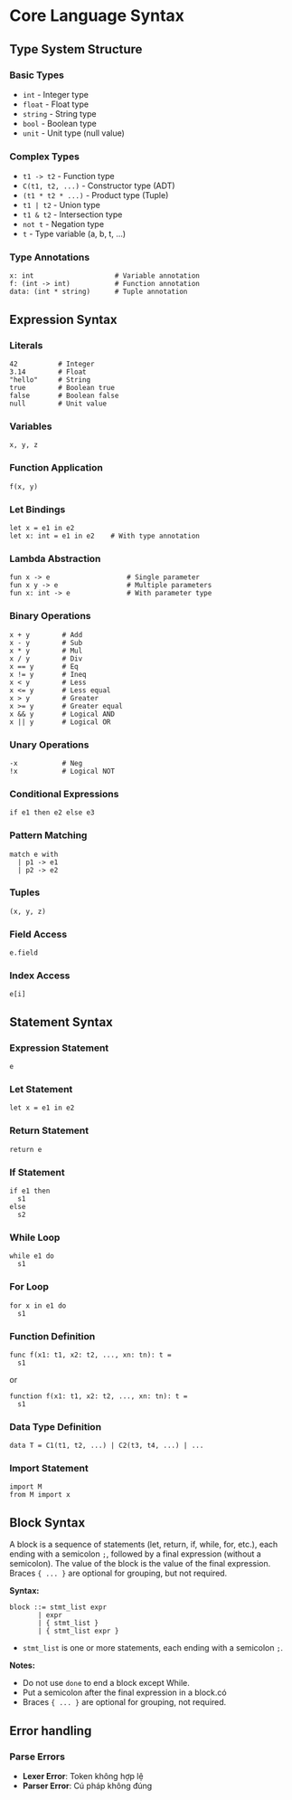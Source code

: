 # Core Language Syntax

## Type System Structure

### Basic Types
- `int` - Integer type
- `float` - Float type
- `string` - String type
- `bool` - Boolean type
- `unit` - Unit type (null value)

### Complex Types
- `t1 -> t2` - Function type
- `C(t1, t2, ...)` - Constructor type (ADT)
- `(t1 * t2 * ...)` - Product type (Tuple)
- `t1 | t2` - Union type
- `t1 & t2` - Intersection type
- `not t` - Negation type
- `t` - Type variable (a, b, t, ...)

### Type Annotations
```
x: int                    # Variable annotation
f: (int -> int)           # Function annotation
data: (int * string)      # Tuple annotation
```

## Expression Syntax

### Literals
```
42          # Integer
3.14        # Float
"hello"     # String
true        # Boolean true
false       # Boolean false
null        # Unit value
```

### Variables
```
x, y, z   
```

### Function Application
```
f(x, y)
```

### Let Bindings
```
let x = e1 in e2
let x: int = e1 in e2    # With type annotation
```

### Lambda Abstraction
```
fun x -> e                   # Single parameter
fun x y -> e                 # Multiple parameters
fun x: int -> e              # With parameter type
```

### Binary Operations
```
x + y        # Add
x - y        # Sub
x * y        # Mul
x / y        # Div
x == y       # Eq
x != y       # Ineq
x < y        # Less
x <= y       # Less equal
x > y        # Greater
x >= y       # Greater equal
x && y       # Logical AND
x || y       # Logical OR
```

### Unary Operations
```
-x           # Neg
!x           # Logical NOT
```

### Conditional Expressions
```
if e1 then e2 else e3
```

### Pattern Matching
```
match e with
  | p1 -> e1
  | p2 -> e2
```

### Tuples
```
(x, y, z)
```

### Field Access
```
e.field
```

### Index Access
```
e[i]
```

## Statement Syntax

### Expression Statement
```
e
```

### Let Statement
```
let x = e1 in e2
```

### Return Statement
```
return e
```

### If Statement
```
if e1 then
  s1
else
  s2
```

### While Loop
```
while e1 do
  s1
```

### For Loop
```
for x in e1 do
  s1
```

### Function Definition
```
func f(x1: t1, x2: t2, ..., xn: tn): t =
  s1
```
or
```
function f(x1: t1, x2: t2, ..., xn: tn): t =
  s1
```

### Data Type Definition
```
data T = C1(t1, t2, ...) | C2(t3, t4, ...) | ...
```

### Import Statement
```
import M
from M import x
```

## Block Syntax

A block is a sequence of statements (let, return, if, while, for, etc.), each ending with a semicolon `;`, followed by a final expression (without a semicolon). The value of the block is the value of the final expression. Braces `{ ... }` are optional for grouping, but not required.

**Syntax:**

```
block ::= stmt_list expr
       | expr
       | { stmt_list }
       | { stmt_list expr }
```
- `stmt_list` is one or more statements, each ending with a semicolon `;`.

**Notes:**
- Do not use `done` to end a block except While.
- Put a semicolon after the final expression in a block.có
- Braces `{ ... }` are optional for grouping, not required.

## Error handling

### Parse Errors
- **Lexer Error**: Token không hợp lệ
- **Parser Error**: Cú pháp không đúng
